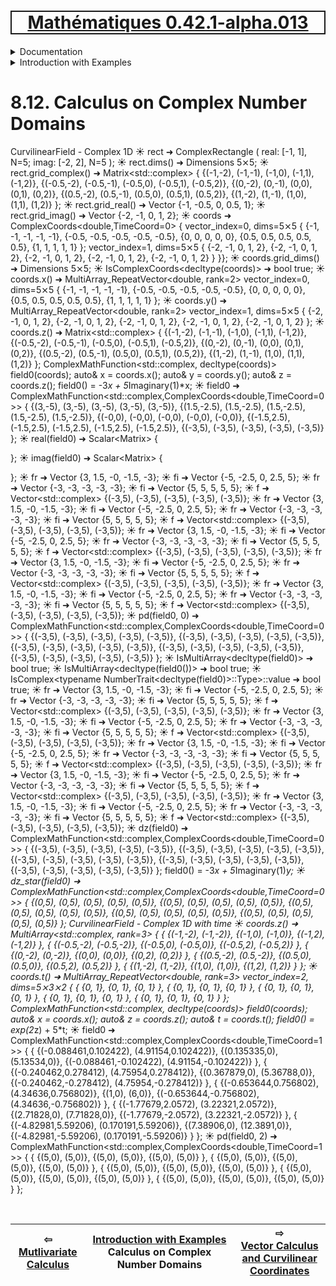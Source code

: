 [<h1 style='border: 2px solid; text-align: center'>Mathématiques 0.42.1-alpha.013</h1>](../../../README.md)

<details>

<summary>Documentation</summary>

# [Documentation](../../README.md)<br>
Chapter 1. [License](../../license/README.md)<br>
Chapter 2. [About](../../about/README.md)<br>
Chapter 3. [Why?](../../why/README.md)<br>
Chapter 4. [Objectives](../../objectives/README.md)<br>
Chapter 5. [Versioning](../../versioning/README.md)<br>
Chapter 6. [Status & Release Notes](../../status-release/README.md)<br>
Chapter 7. [Upcoming Development](../../development-schedule/README.md)<br>
Chapter 8. _Introduction with Examples_ <br>
Chapter 9. [Installation](../../installation/README.md)<br>
Chapter 10. [Your First Mathématiques Project](../../first-project/README.md)<br>
Chapter 11. [Usage Guide: Syntax, Data Types, Functions, etc](../../user-guide/README.md)<br>
Chapter 12. [Benchmarks](../../benchmarks/README.md)<br>
Chapter 13. [Tests](../../test/README.md)<br>
Chapter 14. [Developer Guide: Modifying and Extending Mathématiques](../../developer-guide/README.md)<br>


</details>



<details>

<summary>Introduction with Examples</summary>

# [8. Introduction with Examples](../README.md)<br>
8.1. [Pretty Printing and Debugging](../print-debug/README.md)<br>
8.2. [Number Systems and Arithmetic](../numbers/README.md)<br>
8.3. [Vectors, Matrices, and MultiArrays](../multiarrays/README.md)<br>
8.4. [Nested MultiArrays](../nested-multiarrays/README.md)<br>
8.5. [Special Vectors, Matrices, and MultiArrays](../special-multiarrays/README.md)<br>
8.6. [MultiArray Arithmetic and Operators](../multiarray-arithmetic/README.md)<br>
8.7. [Mixed-Rank & Mixed-Depth Arithmetic](../arithmetic-mixed/README.md)<br>
8.8. [Linear Algebra](../linear-algebra/README.md)<br>
8.9. [Indexing, Slicing, Masks, Sorting, etc.](../sort-mask-slice/README.md)<br>
8.10. [Common and Special Mathematical Functions](../math-functions/README.md)<br>
8.11. [Mutlivariate Calculus](../multi-var-calculus/README.md)<br>
8.12. _Calculus on Complex Number Domains_ <br>
8.13. [Vector Calculus and Curvilinear Coordinates](../vector-calculus/README.md)<br>
8.14. [Tensors](../tensors/README.md)<br>
8.15. [Series and transforms](../series-transforms/README.md)<br>


</details>



# 8.12. Calculus on Complex Number Domains




CurvilinearField - Complex 1D
☀ rect ➜ ComplexRectangle<double> ( real: [-1, 1], N=5; imag: [-2, 2], N=5 );
☀ rect.dims() ➜ Dimensions 5⨯5;
☀ rect.grid_complex() ➜ Matrix<std::complex<double>> 
{
  {(-1,-2), (-1,-1), (-1,0), (-1,1), (-1,2)},
  {(-0.5,-2), (-0.5,-1), (-0.5,0), (-0.5,1), (-0.5,2)},
  {(0,-2), (0,-1), (0,0), (0,1), (0,2)},
  {(0.5,-2), (0.5,-1), (0.5,0), (0.5,1), (0.5,2)},
  {(1,-2), (1,-1), (1,0), (1,1), (1,2)}
};
☀ rect.grid_real() ➜ Vector<double> {-1, -0.5, 0, 0.5, 1};
☀ rect.grid_imag() ➜ Vector<double> {-2, -1, 0, 1, 2};
☀ coords ➜ ComplexCoords<double,TimeCoord=0> {
  vector_index=0, dims=5⨯5
{
  {-1, -1, -1, -1, -1},
  {-0.5, -0.5, -0.5, -0.5, -0.5},
  {0, 0, 0, 0, 0},
  {0.5, 0.5, 0.5, 0.5, 0.5},
  {1, 1, 1, 1, 1}
}; 
  vector_index=1, dims=5⨯5
{
  {-2, -1, 0, 1, 2},
  {-2, -1, 0, 1, 2},
  {-2, -1, 0, 1, 2},
  {-2, -1, 0, 1, 2},
  {-2, -1, 0, 1, 2}
}
}};
☀ coords.grid_dims() ➜ Dimensions 5⨯5;
☀ IsComplexCoords<decltype(coords)> ➜ bool true;
☀ coords.x() ➜ MultiArray_RepeatVector<double, rank=2> vector_index=0, dims=5⨯5
{
  {-1, -1, -1, -1, -1},
  {-0.5, -0.5, -0.5, -0.5, -0.5},
  {0, 0, 0, 0, 0},
  {0.5, 0.5, 0.5, 0.5, 0.5},
  {1, 1, 1, 1, 1}
};
☀ coords.y() ➜ MultiArray_RepeatVector<double, rank=2> vector_index=1, dims=5⨯5
{
  {-2, -1, 0, 1, 2},
  {-2, -1, 0, 1, 2},
  {-2, -1, 0, 1, 2},
  {-2, -1, 0, 1, 2},
  {-2, -1, 0, 1, 2}
};
☀ coords.z() ➜ Matrix<std::complex<double>> 
{
  {(-1,-2), (-1,-1), (-1,0), (-1,1), (-1,2)},
  {(-0.5,-2), (-0.5,-1), (-0.5,0), (-0.5,1), (-0.5,2)},
  {(0,-2), (0,-1), (0,0), (0,1), (0,2)},
  {(0.5,-2), (0.5,-1), (0.5,0), (0.5,1), (0.5,2)},
  {(1,-2), (1,-1), (1,0), (1,1), (1,2)}
};
ComplexMathFunction<std::complex<double>, decltype(coords)> field0(coords);
auto& x = coords.x();
auto& y = coords.y();
auto& z = coords.z();
field0() = -3*x + 5*Imaginary<double>(1)*x;
☀ field0 ➜ ComplexMathFunction<std::complex<double>,ComplexCoords<double,TimeCoord=0>> 
{
  {(3,-5), (3,-5), (3,-5), (3,-5), (3,-5)},
  {(1.5,-2.5), (1.5,-2.5), (1.5,-2.5), (1.5,-2.5), (1.5,-2.5)},
  {(-0,0), (-0,0), (-0,0), (-0,0), (-0,0)},
  {(-1.5,2.5), (-1.5,2.5), (-1.5,2.5), (-1.5,2.5), (-1.5,2.5)},
  {(-3,5), (-3,5), (-3,5), (-3,5), (-3,5)}
};
☀ real(field0) ➜ Scalar<Matrix<double>> 
{

};
☀ imag(field0) ➜ Scalar<Matrix<double>> 
{

};
☀ fr ➜ Vector<double> {3, 1.5, -0, -1.5, -3};
☀ fi ➜ Vector<double> {-5, -2.5, 0, 2.5, 5};
☀ fr ➜ Vector<double> {-3, -3, -3, -3, -3};
☀ fi ➜ Vector<double> {5, 5, 5, 5, 5};
☀ f ➜ Vector<std::complex<double>> {(-3,5), (-3,5), (-3,5), (-3,5), (-3,5)};
☀ fr ➜ Vector<double> {3, 1.5, -0, -1.5, -3};
☀ fi ➜ Vector<double> {-5, -2.5, 0, 2.5, 5};
☀ fr ➜ Vector<double> {-3, -3, -3, -3, -3};
☀ fi ➜ Vector<double> {5, 5, 5, 5, 5};
☀ f ➜ Vector<std::complex<double>> {(-3,5), (-3,5), (-3,5), (-3,5), (-3,5)};
☀ fr ➜ Vector<double> {3, 1.5, -0, -1.5, -3};
☀ fi ➜ Vector<double> {-5, -2.5, 0, 2.5, 5};
☀ fr ➜ Vector<double> {-3, -3, -3, -3, -3};
☀ fi ➜ Vector<double> {5, 5, 5, 5, 5};
☀ f ➜ Vector<std::complex<double>> {(-3,5), (-3,5), (-3,5), (-3,5), (-3,5)};
☀ fr ➜ Vector<double> {3, 1.5, -0, -1.5, -3};
☀ fi ➜ Vector<double> {-5, -2.5, 0, 2.5, 5};
☀ fr ➜ Vector<double> {-3, -3, -3, -3, -3};
☀ fi ➜ Vector<double> {5, 5, 5, 5, 5};
☀ f ➜ Vector<std::complex<double>> {(-3,5), (-3,5), (-3,5), (-3,5), (-3,5)};
☀ fr ➜ Vector<double> {3, 1.5, -0, -1.5, -3};
☀ fi ➜ Vector<double> {-5, -2.5, 0, 2.5, 5};
☀ fr ➜ Vector<double> {-3, -3, -3, -3, -3};
☀ fi ➜ Vector<double> {5, 5, 5, 5, 5};
☀ f ➜ Vector<std::complex<double>> {(-3,5), (-3,5), (-3,5), (-3,5), (-3,5)};
☀ pd(field0, 0) ➜ ComplexMathFunction<std::complex<double>,ComplexCoords<double,TimeCoord=0>> 
{
  {(-3,5), (-3,5), (-3,5), (-3,5), (-3,5)},
  {(-3,5), (-3,5), (-3,5), (-3,5), (-3,5)},
  {(-3,5), (-3,5), (-3,5), (-3,5), (-3,5)},
  {(-3,5), (-3,5), (-3,5), (-3,5), (-3,5)},
  {(-3,5), (-3,5), (-3,5), (-3,5), (-3,5)}
};
☀ IsMultiArray<decltype(field0)> ➜ bool true;
☀ IsMultiArray<decltype(field0())> ➜ bool true;
☀ IsComplex<typename NumberTrait<decltype(field0)>::Type>::value ➜ bool true;
☀ fr ➜ Vector<double> {3, 1.5, -0, -1.5, -3};
☀ fi ➜ Vector<double> {-5, -2.5, 0, 2.5, 5};
☀ fr ➜ Vector<double> {-3, -3, -3, -3, -3};
☀ fi ➜ Vector<double> {5, 5, 5, 5, 5};
☀ f ➜ Vector<std::complex<double>> {(-3,5), (-3,5), (-3,5), (-3,5), (-3,5)};
☀ fr ➜ Vector<double> {3, 1.5, -0, -1.5, -3};
☀ fi ➜ Vector<double> {-5, -2.5, 0, 2.5, 5};
☀ fr ➜ Vector<double> {-3, -3, -3, -3, -3};
☀ fi ➜ Vector<double> {5, 5, 5, 5, 5};
☀ f ➜ Vector<std::complex<double>> {(-3,5), (-3,5), (-3,5), (-3,5), (-3,5)};
☀ fr ➜ Vector<double> {3, 1.5, -0, -1.5, -3};
☀ fi ➜ Vector<double> {-5, -2.5, 0, 2.5, 5};
☀ fr ➜ Vector<double> {-3, -3, -3, -3, -3};
☀ fi ➜ Vector<double> {5, 5, 5, 5, 5};
☀ f ➜ Vector<std::complex<double>> {(-3,5), (-3,5), (-3,5), (-3,5), (-3,5)};
☀ fr ➜ Vector<double> {3, 1.5, -0, -1.5, -3};
☀ fi ➜ Vector<double> {-5, -2.5, 0, 2.5, 5};
☀ fr ➜ Vector<double> {-3, -3, -3, -3, -3};
☀ fi ➜ Vector<double> {5, 5, 5, 5, 5};
☀ f ➜ Vector<std::complex<double>> {(-3,5), (-3,5), (-3,5), (-3,5), (-3,5)};
☀ fr ➜ Vector<double> {3, 1.5, -0, -1.5, -3};
☀ fi ➜ Vector<double> {-5, -2.5, 0, 2.5, 5};
☀ fr ➜ Vector<double> {-3, -3, -3, -3, -3};
☀ fi ➜ Vector<double> {5, 5, 5, 5, 5};
☀ f ➜ Vector<std::complex<double>> {(-3,5), (-3,5), (-3,5), (-3,5), (-3,5)};
☀ dz(field0) ➜ ComplexMathFunction<std::complex<double>,ComplexCoords<double,TimeCoord=0>> 
{
  {(-3,5), (-3,5), (-3,5), (-3,5), (-3,5)},
  {(-3,5), (-3,5), (-3,5), (-3,5), (-3,5)},
  {(-3,5), (-3,5), (-3,5), (-3,5), (-3,5)},
  {(-3,5), (-3,5), (-3,5), (-3,5), (-3,5)},
  {(-3,5), (-3,5), (-3,5), (-3,5), (-3,5)}
};
field0() = -3*x + 5*Imaginary<double>(1)*y;
☀ dz_star(field0) ➜ ComplexMathFunction<std::complex<double>,ComplexCoords<double,TimeCoord=0>> 
{
  {(0,5), (0,5), (0,5), (0,5), (0,5)},
  {(0,5), (0,5), (0,5), (0,5), (0,5)},
  {(0,5), (0,5), (0,5), (0,5), (0,5)},
  {(0,5), (0,5), (0,5), (0,5), (0,5)},
  {(0,5), (0,5), (0,5), (0,5), (0,5)}
};
CurvilinearField - Complex 1D with time
☀ coords.z() ➜ MultiArray<std::complex<double>, rank=3> 
{
  {
    {(-1,-2), (-1,-2)},
    {(-1,0), (-1,0)},
    {(-1,2), (-1,2)}
  },
  {
    {(-0.5,-2), (-0.5,-2)},
    {(-0.5,0), (-0.5,0)},
    {(-0.5,2), (-0.5,2)}
  },
  {
    {(0,-2), (0,-2)},
    {(0,0), (0,0)},
    {(0,2), (0,2)}
  },
  {
    {(0.5,-2), (0.5,-2)},
    {(0.5,0), (0.5,0)},
    {(0.5,2), (0.5,2)}
  },
  {
    {(1,-2), (1,-2)},
    {(1,0), (1,0)},
    {(1,2), (1,2)}
  }
};
☀ coords.t() ➜ MultiArray_RepeatVector<double, rank=3> vector_index=2, dims=5⨯3⨯2
{
  {
    {0, 1},
    {0, 1},
    {0, 1}
  },
  {
    {0, 1},
    {0, 1},
    {0, 1}
  },
  {
    {0, 1},
    {0, 1},
    {0, 1}
  },
  {
    {0, 1},
    {0, 1},
    {0, 1}
  },
  {
    {0, 1},
    {0, 1},
    {0, 1}
  }
};
ComplexMathFunction<std::complex<double>, decltype(coords)> field0(coords);
auto& x = coords.x();
auto& z = coords.z();
auto& t = coords.t();
field0() = exp(2*z) + 5*t;
☀ field0 ➜ ComplexMathFunction<std::complex<double>,ComplexCoords<double,TimeCoord=1>> 
{
  {
    {(-0.088461,0.102422), (4.91154,0.102422)},
    {(0.135335,0), (5.13534,0)},
    {(-0.088461,-0.102422), (4.91154,-0.102422)}
  },
  {
    {(-0.240462,0.278412), (4.75954,0.278412)},
    {(0.367879,0), (5.36788,0)},
    {(-0.240462,-0.278412), (4.75954,-0.278412)}
  },
  {
    {(-0.653644,0.756802), (4.34636,0.756802)},
    {(1,0), (6,0)},
    {(-0.653644,-0.756802), (4.34636,-0.756802)}
  },
  {
    {(-1.77679,2.0572), (3.22321,2.0572)},
    {(2.71828,0), (7.71828,0)},
    {(-1.77679,-2.0572), (3.22321,-2.0572)}
  },
  {
    {(-4.82981,5.59206), (0.170191,5.59206)},
    {(7.38906,0), (12.3891,0)},
    {(-4.82981,-5.59206), (0.170191,-5.59206)}
  }
};
☀ pd(field0, 2) ➜ ComplexMathFunction<std::complex<double>,ComplexCoords<double,TimeCoord=1>> 
{
  {
    {(5,0), (5,0)},
    {(5,0), (5,0)},
    {(5,0), (5,0)}
  },
  {
    {(5,0), (5,0)},
    {(5,0), (5,0)},
    {(5,0), (5,0)}
  },
  {
    {(5,0), (5,0)},
    {(5,0), (5,0)},
    {(5,0), (5,0)}
  },
  {
    {(5,0), (5,0)},
    {(5,0), (5,0)},
    {(5,0), (5,0)}
  },
  {
    {(5,0), (5,0)},
    {(5,0), (5,0)},
    {(5,0), (5,0)}
  }
};

<br>



| ⇦ <br />[Mutlivariate Calculus](../multi-var-calculus/README.md)  | [Introduction with Examples](../README.md)<br />Calculus on Complex Number Domains<br /><img width=1000/> | ⇨ <br />[Vector Calculus and Curvilinear Coordinates](../vector-calculus/README.md)   |
| ------------ | :-------------------------------: | ------------ |

